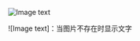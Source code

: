 ![Image text](https://github.com/mesaageloading/CircleFollowButton/raw/master/MyProject/贪吃蛇小游戏/示例图.png)

![Image text]：当图片不存在时显示文字
